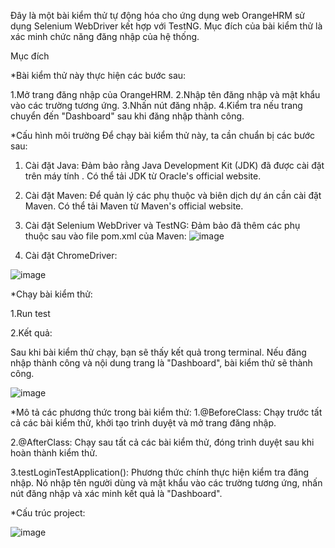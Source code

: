 Đây là một bài kiểm thử tự động hóa cho ứng dụng web OrangeHRM sử dụng Selenium WebDriver kết hợp với TestNG. Mục đích của bài kiểm thử là xác minh chức năng đăng nhập của hệ thống.

Mục đích

*Bài kiểm thử này thực hiện các bước sau:

1.Mở trang đăng nhập của OrangeHRM.
2.Nhập tên đăng nhập và mật khẩu vào các trường tương ứng.
3.Nhấn nút đăng nhập.
4.Kiểm tra nếu trang chuyển đến "Dashboard" sau khi đăng nhập thành công.

*Cấu hình môi trường
Để chạy bài kiểm thử này, ta cần chuẩn bị các bước sau:

1. Cài đặt Java:
Đảm bảo rằng Java Development Kit (JDK) đã được cài đặt trên máy tính . Có thể tải JDK từ Oracle's official website.

2. Cài đặt Maven:
Để quản lý các phụ thuộc và biên dịch dự án cần cài đặt Maven. Có thể tải Maven từ Maven's official website.

3. Cài đặt Selenium WebDriver và TestNG:
Đảm bảo đã thêm các phụ thuộc sau vào file pom.xml của Maven:
![image](https://github.com/user-attachments/assets/5d32d160-cf69-4291-a7de-d385fe35868b)

4. Cài đặt ChromeDriver:
   
![image](https://github.com/user-attachments/assets/aafeaa0c-aacf-4215-81e7-8711225b7df6)

*Chạy bài kiểm thử:

1.Run test

2.Kết quả:

Sau khi bài kiểm thử chạy, bạn sẽ thấy kết quả trong terminal. Nếu đăng nhập thành công và nội dung trang là "Dashboard", bài kiểm thử sẽ thành công.


![image](https://github.com/user-attachments/assets/0efd373b-bfc7-4272-9c84-03b039794288)


*Mô tả các phương thức trong bài kiểm thử:
1.@BeforeClass: Chạy trước tất cả các bài kiểm thử, khởi tạo trình duyệt và mở trang đăng nhập.

2.@AfterClass: Chạy sau tất cả các bài kiểm thử, đóng trình duyệt sau khi hoàn thành kiểm thử.

3.testLoginTestApplication(): Phương thức chính thực hiện kiểm tra đăng nhập. Nó nhập tên người dùng và mật khẩu vào các trường tương ứng, nhấn nút đăng nhập và xác minh kết quả là "Dashboard".

*Cấu trúc project:

![image](https://github.com/user-attachments/assets/8ef955ba-9f3a-45c1-870c-8f922ef31d02)


